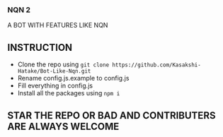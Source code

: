 ### NQN 2
A BOT WITH FEATURES LIKE NQN

## INSTRUCTION
- Clone the repo using ```git clone https://github.com/Kasakshi-Hatake/Bot-Like-Nqn.git ```
- Rename config.js.example to config.js
- Fill everything in config.js
- Install all the packages using ```
npm i ```

## STAR THE REPO OR BAD AND CONTRIBUTERS ARE ALWAYS WELCOME
